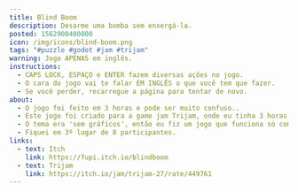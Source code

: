 ```yaml
---
title: Blind Boom
description: Desarme uma bomba sem enxergá-la.
posted: 1562900400000
icon: /img/icons/blind-boom.png
tags: "#puzzle #godot #jam #trijam"
warning: Jogo APENAS em inglês.
instructions:
  - CAPS LOCK, ESPAÇO e ENTER fazem diversas ações no jogo.
  - O cara do jogo vai te falar EM INGLÊS o que você tem que fazer.
  - Se você perder, recarregue a página para tentar de novo.
about:
  - O jogo foi feito em 3 horas e pode ser muito confuso..
  - Este jogo foi criado para a game jam Trijam, onde eu tinha 3 horas para fazer um jogo.
  - O tema era 'sem gráficos', então eu fiz um jogo que funciona só com som! Tecnicamente o meu único jogo que pode ser jogado por pessoas cegas, mas que eu saiba nenhum cego jogou ainda então não posso ter certeza. :d
  - Fiquei em 3º lugar de 8 participantes.
links:
  - text: Itch
    link: https://fupi.itch.io/blindboom
  - text: Trijam
    link: https://itch.io/jam/trijam-27/rate/449761
---
```

<itch url="https://itch.io/embed-upload/1534919?color=000000"></itch>